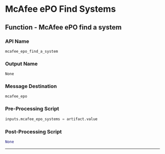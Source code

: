 <!--
    DO NOT MANUALLY EDIT THIS FILE
    THIS FILE IS AUTOMATICALLY GENERATED WITH resilient-circuits codegen
-->

# McAfee ePO Find Systems

## Function - McAfee ePO find a system

### API Name
`mcafee_epo_find_a_system`

### Output Name
`None`

### Message Destination
`mcafee_epo`

### Pre-Processing Script
```python
inputs.mcafee_epo_systems = artifact.value
```

### Post-Processing Script
```python
None
```

---

